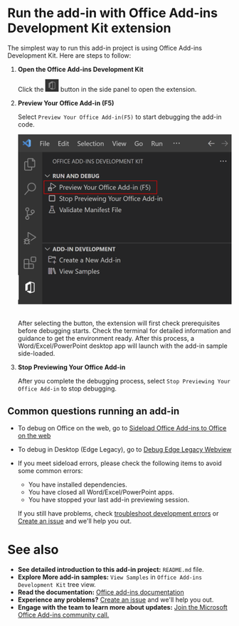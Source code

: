 # Run the add-in with Office Add-ins Development Kit extension

The simplest way to run this add-in project is using Office Add-ins Development Kit. Here are steps to follow:

1. **Open the Office Add-ins Development Kit**

    Click the <img src="./assets/Icon_Office_Add-ins_Development_Kit.png" width="30"/> button in the side panel to open the extension.

1. **Preview Your Office Add-in (F5)**

    Select `Preview Your Office Add-in(F5)` to start debugging the add-in code.

    <img src="./assets/devkit_preview.png" width="500"/>

    <br>After selecting the button, the extension will first check prerequisites before debugging starts. Check the terminal for detailed information and guidance to get the environment ready. After this process, a Word/Excel/PowerPoint desktop app will launch with the add-in sample side-loaded.

1.  **Stop Previewing Your Office Add-in**

    After you complete the debugging process, select `Stop Previewing Your Office Add-in` to stop debugging.

## Common questions running an add-in
    
* To debug on Office on the web, go to [Sideload Office Add-ins to Office on the web](https://learn.microsoft.com/office/dev/add-ins/testing/sideload-office-add-ins-for-testing)
* To debug in Desktop (Edge Legacy), go to [Debug Edge Legacy Webview](https://learn.microsoft.com/office/dev/add-ins/testing/debug-add-ins-using-devtools-edge-legacy)
* If you meet sideload errors, please check the following items to avoid some common errors:
    * You have installed dependencies.
    * You have closed all Word/Excel/PowerPoint apps.
    * You have stopped your last add-in previewing session.

    If you still have problems, check [troubleshoot development errors]( https://learn.microsoft.com/en-us/office/dev/add-ins/testing/troubleshoot-development-errors) or [Create an issue](https://aka.ms/officedevkitnewissue) and we'll help you out.  

# See also

* **See detailed introduction to this add-in project:** `README.md` file.
* **Explore More add-in samples:** `View Samples` in `Office Add-ins Development Kit` tree view.
* **Read the documentation:** [Office add-ins documentation](https://learn.microsoft.com/office/dev/add-ins/overview/office-add-ins)
* **Experience any problems?** [Create an issue](https://aka.ms/officedevkitnewissue) and we'll help you out.
* **Engage with the team to learn more about updates:** [Join the Microsoft Office Add-ins community call.](https://learn.microsoft.com/office/dev/add-ins/overview/office-add-ins-community-call)